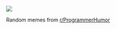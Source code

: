 ![](https://preview.redd.it/o9osntqheenf1.gif?width=640&crop=smart&format=png8&s=6c8c5267f2016ced0b0f748bc7c560725af4c21a)

 Random memes from [r/ProgrammerHumor](https://www.reddit.com/r/ProgrammerHumor/)
